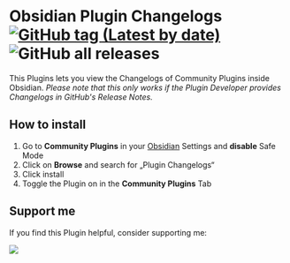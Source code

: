 # Obsidian Plugin Changelogs [![GitHub tag (Latest by date)](https://img.shields.io/github/v/tag/phibr0/obsidian-plugin-changelogs)](https://github.com/phibr0/obsidian-plugin-changelogs/releases) ![GitHub all releases](https://img.shields.io/github/downloads/phibr0/obsidian-plugin-changelogs/total)

This Plugins lets you view the Changelogs of Community Plugins inside Obsidian. *Please note that this only works if the Plugin Developer provides Changelogs in GitHub's Release Notes.*

## How to install

1. Go to **Community Plugins** in your [Obsidian](https://www.obsidian.md) Settings and **disable** Safe Mode
2. Click on **Browse** and search for „Plugin Changelogs“
3. Click install
4. Toggle the Plugin on in the **Community Plugins** Tab

## Support me

If you find this Plugin helpful, consider supporting me:

<a href="https://www.buymeacoffee.com/phibr0"><img src="https://img.buymeacoffee.com/button-api/?text=Buy me a coffee&emoji=&slug=phibr0&button_colour=5F7FFF&font_colour=ffffff&font_family=Inter&outline_colour=000000&coffee_colour=FFDD00"></a>
